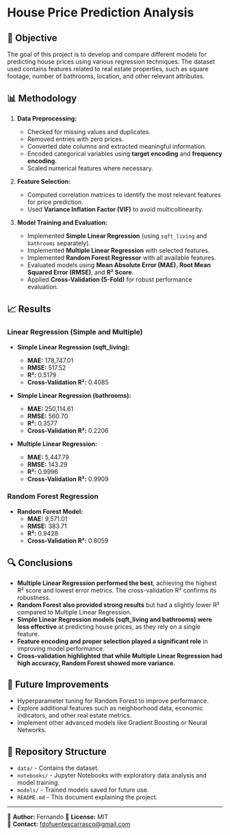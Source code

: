 # House Price Prediction Analysis

## 📌 Objective
The goal of this project is to develop and compare different models for predicting house prices using various regression techniques. The dataset used contains features related to real estate properties, such as square footage, number of bathrooms, location, and other relevant attributes.

## 📊 Methodology
1. **Data Preprocessing:**
   - Checked for missing values and duplicates.
   - Removed entries with zero prices.
   - Converted date columns and extracted meaningful information.
   - Encoded categorical variables using **target encoding** and **frequency encoding**.
   - Scaled numerical features where necessary.
   
2. **Feature Selection:**
   - Computed correlation matrices to identify the most relevant features for price prediction.
   - Used **Variance Inflation Factor (VIF)** to avoid multicollinearity.

3. **Model Training and Evaluation:**
   - Implemented **Simple Linear Regression** (using `sqft_living` and `bathrooms` separately).
   - Implemented **Multiple Linear Regression** with selected features.
   - Implemented **Random Forest Regressor** with all available features.
   - Evaluated models using **Mean Absolute Error (MAE)**, **Root Mean Squared Error (RMSE)**, and **R² Score**.
   - Applied **Cross-Validation (5-Fold)** for robust performance evaluation.

## 📈 Results
### **Linear Regression (Simple and Multiple)**
- **Simple Linear Regression (sqft_living):**
  - **MAE:** 178,747.01
  - **RMSE:** 517.52
  - **R²:** 0.5179
  - **Cross-Validation R²:** 0.4085

- **Simple Linear Regression (bathrooms):**
  - **MAE:** 250,114.61
  - **RMSE:** 560.70
  - **R²:** 0.3577
  - **Cross-Validation R²:** 0.2206

- **Multiple Linear Regression:**
  - **MAE:** 5,447.79
  - **RMSE:** 143.29
  - **R²:** 0.9996
  - **Cross-Validation R²:** 0.9909

### **Random Forest Regression**
- **Random Forest Model:**
  - **MAE:** 9,571.01
  - **RMSE:** 383.71
  - **R²:** 0.9428
  - **Cross-Validation R²:** 0.8059

## 🔍 Conclusions
- **Multiple Linear Regression performed the best**, achieving the highest R² score and lowest error metrics. The cross-validation R² confirms its robustness.
- **Random Forest also provided strong results** but had a slightly lower R² compared to Multiple Linear Regression.
- **Simple Linear Regression models (sqft_living and bathrooms) were less effective** at predicting house prices, as they rely on a single feature.
- **Feature encoding and proper selection played a significant role** in improving model performance.
- **Cross-validation highlighted that while Multiple Linear Regression had high accuracy, Random Forest showed more variance.**

## 🚀 Future Improvements
- Hyperparameter tuning for Random Forest to improve performance.
- Explore additional features such as neighborhood data, economic indicators, and other real estate metrics.
- Implement other advanced models like Gradient Boosting or Neural Networks.

## 📂 Repository Structure
- `data/` - Contains the dataset.
- `notebooks/` - Jupyter Notebooks with exploratory data analysis and model training.
- `models/` - Trained models saved for future use.
- `README.md` - This document explaining the project.

---
🔹 **Author:** Fernando
🔹 **License:** MIT  
🔹 **Contact:** fdofuentescarrasco@gmail.com  

